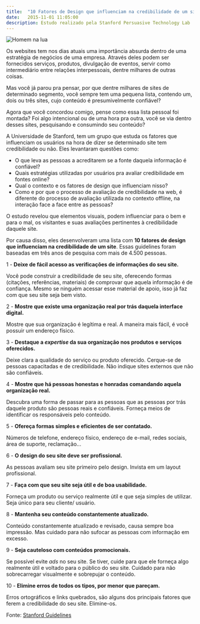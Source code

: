 ```yaml
---
title:  "10 Fatores de Design que influenciam na credibilidade de um site"
date:   2015-11-01 11:05:00
description: Estudo realizado pela Stanford Persuasive Technology Lab
---
```


![Homem na lua](../../assets/images/homem-na-lua.jpg)

Os websites tem nos dias atuais uma importância absurda dentro de uma estratégia de negócios de uma empresa. Através deles podem ser fornecidos serviços, produtos, divulgação de eventos, servir como intermediário entre relações interpessoais, dentre milhares de outras coisas. 

Mas você já parou pra pensar, por que dentre milhares de sites de determinado segmento, você sempre tem uma pequena lista, contendo um, dois ou três sites, cujo conteúdo é presumivelmente confiável? 

Agora que você concordou comigo, pense como essa lista pessoal foi montada? Foi algo intencional ou de uma hora pra outra, você se via dentro desses sites, pesquisando e consumindo seu conteúdo? 

A Universidade de Stanford, tem um grupo que estuda os fatores que influenciam os usuários na hora de dizer se determinado site tem credibilidade ou não. Eles levantaram questões como:

* O que leva as pessoas a acreditarem se a fonte daquela informação é confiável?
* Quais estratégias utilizadas por usuários pra avaliar credibilidade em fontes online?
* Qual o contexto e os fatores de design que influenciam nisso?
* Como e por que o processo de avaliação de credibilidade na web, é diferente do processo de avaliação utilizada no contexto offline, na interação face a face entre as pessoas?


O estudo revelou que elementos visuais, podem influenciar para o bem e para o mal, os visitantes e suas avaliações pertinentes à credibilidade daquele site. 

Por causa disso, eles desenvolveram uma lista com **10 fatores de design que influenciam na credibilidade de um site**. Essas guidelines foram baseadas em três anos de pesquisa com mais de 4.500 pessoas.

1 - <b>Deixe de fácil acesso as verificações de informações do seu site.</b>

Você pode construir a credibilidade de seu site, oferecendo formas (citações, referências, materiais) de comprovar que aquela informação é de confiança. Mesmo se ninguém acessar esse material de apoio, isso já faz com que seu site seja bem visto.

2 - <b>Mostre que existe uma organização real por trás daquela interface digital.</b>

Mostre que sua organização é legítima e real. A maneira mais fácil, é você possuir um endereço físico.

3 - <b>Destaque a <i>expertise</i> da sua organização nos produtos e serviços oferecidos.</b>

Deixe clara a qualidade do serviço ou produto oferecido.  Cerque-se de pessoas capacitadas e de credibilidade. Não indique sites externos que não são confiáveis.

4 - <b>Mostre que há pessoas honestas e honradas comandando aquela organização real.</b>

Descubra uma forma de passar para as pessoas que as pessoas por trás daquele produto são pessoas reais e confiáveis. Forneça meios de identificar os responsáveis pelo conteúdo.

5 - <b>Ofereça formas simples e eficientes de ser contatado.</b>

Números de telefone, endereço físico, endereço de e-mail, redes sociais, área de suporte, reclamação...

6 - <b>O design do seu site deve ser profissional.</b>

As pessoas avaliam seu site primeiro pelo design. Invista em um layout profissional.

7 - <b>Faça com que seu site seja útil e de boa usabilidade.</b>

Forneça um produto ou serviço realmente útil e que seja simples de utilizar. Seja único para seu cliente/ usuário.

8 - <b>Mantenha seu conteúdo constantemente atualizado.</b>

Conteúdo constantemente atualizado e revisado, causa sempre boa impressão. Mas cuidado para não sufocar as pessoas com informação em excesso.

9 - <b>Seja cauteloso com conteúdos promocionais.</b>

Se possível evite <i>ads</i> no seu site. Se tiver, cuide para que ele forneça algo realmente útil e voltado para o público do seu site. Cuidado para não sobrecarregar visualmente e sobrepujar o conteúdo.

10 - <b>Elimine erros de todos os tipos, por menor que pareçam.</b>

Erros ortográficos e links quebrados, são alguns dos principais fatores que ferem a credibilidade do seu site. Elimine-os.

Fonte: [Stanford Guidelines][Stanford]

[Stanford]:http://credibility.stanford.edu/guidelines/index.html

